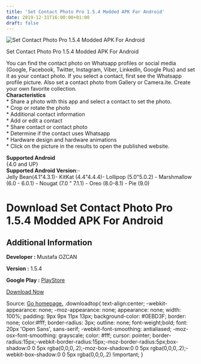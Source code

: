 ```yaml
---
title: 'Set Contact Photo Pro 1.5.4 Modded APK For Android'
date: 2019-12-31T16:00:00+01:00
draft: false
---
```


![Set Contact Photo Pro 1.5.4 Modded APK For Android](https://i2.wp.com/apkhome.net/wp-content/uploads/2019/11/Set-Contact-Photo-Pro-1.5.4-Modded.png "Set Contact Photo Pro 1.5.4 Modded APK For Android")

  

Set Contact Photo Pro 1.5.4 Modded APK For Android

You can find the contact photo on Whatsapp profiles or social media (Google, Facebook, Twitter, Instagram, Viber, LinkedIn, Google Plus) and set it as your contact photo. If you select a contact, first see the Whatsapp profile picture. Also set a contact photo from Gallery or Camera.ite. Create your own favorite collection.  
**Characteristics**  
\* Share a photo with this app and select a contact to set the photo.  
\* Crop or rotate the photo  
\* Additional contact information  
\* Add or edit a contact  
\* Share contact or contact photo  
\* Determine if the contact uses Whatsapp  
\* Hardware design and hardware animations  
\* Click on the picture in the results to open the published website.

**Supported Android**  
{4.0 and UP}  
**Supported Android Version**:-  
Jelly Bean(4.1"4.3.1)- KitKat (4.4"4.4.4)- Lollipop (5.0"5.0.2) - Marshmallow (6.0 - 6.0.1) - Nougat (7.0 " 7.1.1) - Oreo (8.0-8.1) - Pie (9.0)

Download Set Contact Photo Pro 1.5.4 Modded APK For Android
===========================================================

Additional Information
----------------------

**Developer :** Mustafa OZCAN

**Version :** 1.5.4

**Google Play :** [PlayStore](https://play.google.com/store/apps/details?id=net.mustafaozcan.setcontactphoto)

  

[Download Now](https://store4app.co/post/set-contact-photo-pro-1-5-4-modded-apk-for-android_1573926552)

  
Source: [Go homepage.](https://store4app.co/post/set-contact-photo-pro-1-5-4-modded-apk-for-android_1573926552) .downloadtop{ text-align:center; -webkit-appearance: none; -moz-appearance: none; appearance: none; width: 100%; padding: 9px 9px 11px 13px; background-color: #0EBD3F; border: none; color:#fff; border-radius: 3px; outline: none; font-weight;bold; font: 20px 'Open Sans', sans-serif; -webkit-font-smoothing: antialiased; -moz-osx-font-smoothing: grayscale; color: #fff; cursor: pointer; border-radius:15px;-webkit-border-radius:15px;-moz-border-radius:5px;box-shadow:0 0 5px rgba(0,0,0,.2);-moz-box-shadow:0 0 5px rgba(0,0,0,.2);-webkit-box-shadow:0 0 5px rgba(0,0,0,.2) !important; }